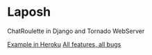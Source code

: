Laposh
======

ChatRoulette in Django and Tornado WebServer

[Example in Heroku](http://laposh.herokuapp.com/)
[All features, all bugs](http://blog.misalabs.com/laposh-conectando-gente-y-liberacion/)
